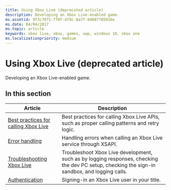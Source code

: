 ```yaml
---
title: Using Xbox Live (deprecated article)
description: Developing an Xbox Live-enabled game.
ms.assetid: 9f3c7071-778f-4f9c-8a7f-94087785016e
ms.date: 04/04/2017
ms.topic: article
keywords: xbox live, xbox, games, uwp, windows 10, xbox one
ms.localizationpriority: medium
---
```


# Using Xbox Live (deprecated article)

Developing an Xbox Live-enabled game.
<!--page not needed, but has been published.  overly broad bucket-->


## In this section

| Article | Description |
|---------|-------------|
| [Best practices for calling Xbox Live](best-practices/best-practices-for-calling-xbox-live.md) | Best practices for calling Xbox Live APIs, such as proper calling patterns and retry logic. |
| [Error handling](error-handling/error-handling_nav.md) | Handling errors when calling an Xbox Live service through XSAPI. |
| [Troubleshooting Xbox Live](troubleshooting/troubleshooting_nav.md) | Troubleshoot Xbox Live development, such as by logging responses, checking the dev PC setup, checking the sign-in sandbox, and logging calls. |
| [Authentication](auth/authentication_nav.md) | Signing-in an Xbox Live user in your title. |
